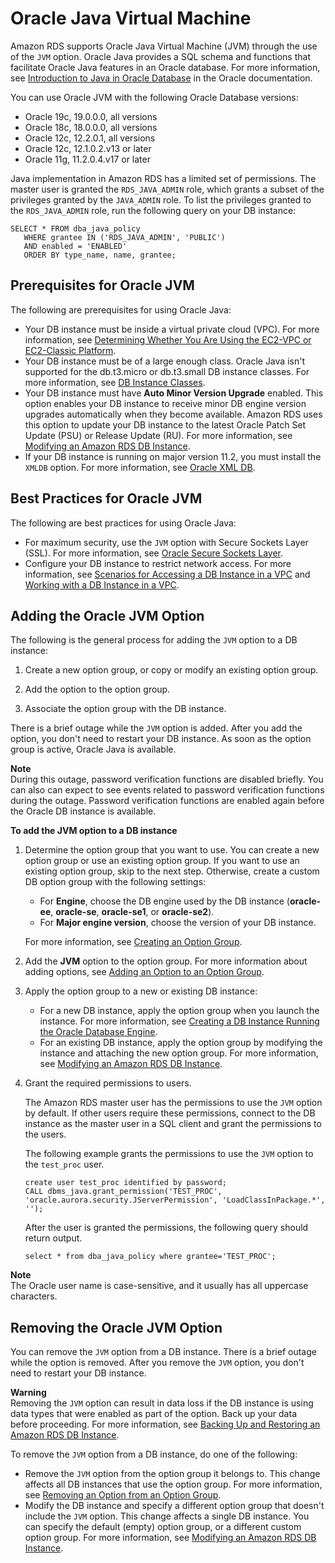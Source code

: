 # Oracle Java Virtual Machine<a name="oracle-options-java"></a>

Amazon RDS supports Oracle Java Virtual Machine \(JVM\) through the use of the `JVM` option\. Oracle Java provides a SQL schema and functions that facilitate Oracle Java features in an Oracle database\. For more information, see [ Introduction to Java in Oracle Database](https://docs.oracle.com/database/121/JJDEV/chone.htm) in the Oracle documentation\.

You can use Oracle JVM with the following Oracle Database versions:
+ Oracle 19c, 19\.0\.0\.0, all versions
+ Oracle 18c, 18\.0\.0\.0, all versions
+ Oracle 12c, 12\.2\.0\.1, all versions
+ Oracle 12c, 12\.1\.0\.2\.v13 or later
+ Oracle 11g, 11\.2\.0\.4\.v17 or later

Java implementation in Amazon RDS has a limited set of permissions\. The master user is granted the `RDS_JAVA_ADMIN` role, which grants a subset of the privileges granted by the `JAVA_ADMIN` role\. To list the privileges granted to the `RDS_JAVA_ADMIN` role, run the following query on your DB instance:

```
SELECT * FROM dba_java_policy 
   WHERE grantee IN ('RDS_JAVA_ADMIN', 'PUBLIC') 
   AND enabled = 'ENABLED' 
   ORDER BY type_name, name, grantee;
```

## Prerequisites for Oracle JVM<a name="oracle-options-java.prerequisites"></a>

The following are prerequisites for using Oracle Java:
+ Your DB instance must be inside a virtual private cloud \(VPC\)\. For more information, see [Determining Whether You Are Using the EC2\-VPC or EC2\-Classic Platform](USER_VPC.FindDefaultVPC.md)\. 
+ Your DB instance must be of a large enough class\. Oracle Java isn't supported for the db\.t3\.micro or db\.t3\.small DB instance classes\. For more information, see [DB Instance Classes](Concepts.DBInstanceClass.md)\.
+ Your DB instance must have **Auto Minor Version Upgrade** enabled\. This option enables your DB instance to receive minor DB engine version upgrades automatically when they become available\. Amazon RDS uses this option to update your DB instance to the latest Oracle Patch Set Update \(PSU\) or Release Update \(RU\)\. For more information, see [Modifying an Amazon RDS DB Instance](Overview.DBInstance.Modifying.md)\. 
+ If your DB instance is running on major version 11\.2, you must install the `XMLDB` option\. For more information, see [Oracle XML DB](Appendix.Oracle.Options.XMLDB.md)\.

## Best Practices for Oracle JVM<a name="oracle-options-java.best-practices"></a>

The following are best practices for using Oracle Java: 
+ For maximum security, use the `JVM` option with Secure Sockets Layer \(SSL\)\. For more information, see [Oracle Secure Sockets Layer](Appendix.Oracle.Options.SSL.md)\. 
+ Configure your DB instance to restrict network access\. For more information, see [Scenarios for Accessing a DB Instance in a VPC](USER_VPC.Scenarios.md) and [Working with a DB Instance in a VPC](USER_VPC.WorkingWithRDSInstanceinaVPC.md)\. 

## Adding the Oracle JVM Option<a name="oracle-options-java.add"></a>

The following is the general process for adding the `JVM` option to a DB instance: 

1. Create a new option group, or copy or modify an existing option group\.

1. Add the option to the option group\.

1. Associate the option group with the DB instance\.

There is a brief outage while the `JVM` option is added\. After you add the option, you don't need to restart your DB instance\. As soon as the option group is active, Oracle Java is available\. 

**Note**  
During this outage, password verification functions are disabled briefly\. You can also can expect to see events related to password verification functions during the outage\. Password verification functions are enabled again before the Oracle DB instance is available\.

**To add the JVM option to a DB instance**

1. Determine the option group that you want to use\. You can create a new option group or use an existing option group\. If you want to use an existing option group, skip to the next step\. Otherwise, create a custom DB option group with the following settings: 
   + For **Engine**, choose the DB engine used by the DB instance \(**oracle\-ee**, **oracle\-se**, **oracle\-se1**, or **oracle\-se2**\)\. 
   + For **Major engine version**, choose the version of your DB instance\. 

   For more information, see [Creating an Option Group](USER_WorkingWithOptionGroups.md#USER_WorkingWithOptionGroups.Create)\. 

1. Add the **JVM** option to the option group\. For more information about adding options, see [Adding an Option to an Option Group](USER_WorkingWithOptionGroups.md#USER_WorkingWithOptionGroups.AddOption)\. 

1. Apply the option group to a new or existing DB instance: 
   + For a new DB instance, apply the option group when you launch the instance\. For more information, see [Creating a DB Instance Running the Oracle Database Engine](USER_CreateOracleInstance.md)\.
   + For an existing DB instance, apply the option group by modifying the instance and attaching the new option group\. For more information, see [Modifying an Amazon RDS DB Instance](Overview.DBInstance.Modifying.md)\.

1. Grant the required permissions to users\.

   The Amazon RDS master user has the permissions to use the `JVM` option by default\. If other users require these permissions, connect to the DB instance as the master user in a SQL client and grant the permissions to the users\.

   The following example grants the permissions to use the `JVM` option to the `test_proc` user\.

   ```
   create user test_proc identified by password;
   CALL dbms_java.grant_permission('TEST_PROC', 'oracle.aurora.security.JServerPermission', 'LoadClassInPackage.*', '');
   ```

   After the user is granted the permissions, the following query should return output\.

   ```
   select * from dba_java_policy where grantee='TEST_PROC';                
   ```
**Note**  
The Oracle user name is case\-sensitive, and it usually has all uppercase characters\.

## Removing the Oracle JVM Option<a name="oracle-options-java.remove"></a>

You can remove the `JVM` option from a DB instance\. There is a brief outage while the option is removed\. After you remove the `JVM` option, you don't need to restart your DB instance\. 

**Warning**  
 Removing the `JVM` option can result in data loss if the DB instance is using data types that were enabled as part of the option\. Back up your data before proceeding\. For more information, see [Backing Up and Restoring an Amazon RDS DB Instance](CHAP_CommonTasks.BackupRestore.md)\. 

To remove the `JVM` option from a DB instance, do one of the following: 
+ Remove the `JVM` option from the option group it belongs to\. This change affects all DB instances that use the option group\. For more information, see [Removing an Option from an Option Group](USER_WorkingWithOptionGroups.md#USER_WorkingWithOptionGroups.RemoveOption)\. 
+ Modify the DB instance and specify a different option group that doesn't include the `JVM` option\. This change affects a single DB instance\. You can specify the default \(empty\) option group, or a different custom option group\. For more information, see [Modifying an Amazon RDS DB Instance](Overview.DBInstance.Modifying.md)\. 